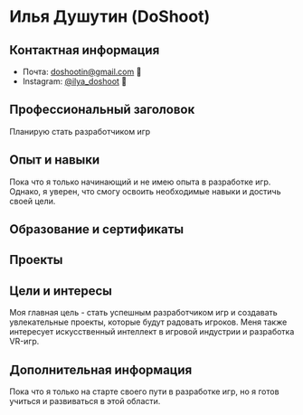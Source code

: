 # Илья Душутин (DoShoot)

## Контактная информация
- Почта: doshootin@gmail.com &#128231;
- Instagram: [@ilya_doshoot](https://www.instagram.com/ilya_doshoot/) &#127988;

## Профессиональный заголовок
Планирую стать разработчиком игр

## Опыт и навыки
Пока что я только начинающий и не имею опыта в разработке игр. Однако, я уверен, что смогу освоить необходимые навыки и достичь своей цели.

## Образование и сертификаты


## Проекты


## Цели и интересы
Моя главная цель - стать успешным разработчиком игр и создавать увлекательные проекты, которые будут радовать игроков. Меня также интересует искусственный интеллект в игровой индустрии и разработка VR-игр.

## Дополнительная информация
Пока что я только на старте своего пути в разработке игр, но я готов учиться и развиваться в этой области.
